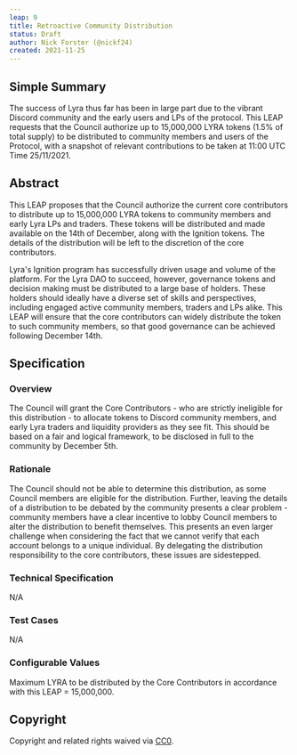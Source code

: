 ```yaml
---
leap: 9
title: Retroactive Community Distribution 
status: Draft
author: Nick Forster (@nickf24)
created: 2021-11-25
---
```


<!--You can leave these HTML comments in your merged LEAP and delete the visible duplicate text guides, they will not appear and may be helpful to refer to if you edit it again. This is the suggested template for new LEAPs. Note that a LEAP number will be assigned by an editor. When opening a pull request to submit your LEAP, please use an abbreviated title in the filename, `leap-draft_title_abbrev.md`. The title should be 44 characters or less.-->

## Simple Summary
<!--"If you can't explain it simply, you don't understand it well enough." Simply describe the outcome the proposed changes intends to achieve. This should be non-technical and accessible to a casual community member.-->
The success of Lyra thus far has been in large part due to the vibrant Discord community and the early users and LPs of the protocol. This LEAP requests that the Council authorize up to 15,000,000 LYRA tokens (1.5% of total supply) to be distributed to community members and users of the Protocol, with a snapshot of relevant contributions to be taken at 11:00 UTC Time 25/11/2021. 

## Abstract
<!--A short (~200 word) description of the proposed change, the abstract should clearly describe the proposed change. This is what *will* be done if the LEAP is implemented, not *why* it should be done or *how* it will be done. If the LEAP proposes deploying a new contract, write, "we propose to deploy a new contract that will do x".-->
This LEAP proposes that the Council authorize the current core contributors to distribute up to 15,000,000 LYRA tokens to community members and early Lyra LPs and traders. These tokens will be distributed and made available on the 14th of December, along with the Ignition tokens. 
The details of the distribution will be left to the discretion of the core contributors. 

<!--This is the problem statement. This is the *why* of the LEAP. It should clearly explain *why* the current state of the protocol is inadequate.  It is critical that you explain *why* the change is needed, if the LEAP proposes changing how something is calculated, you must address *why* the current calculation is innaccurate or wrong. This is not the place to describe how the LEAP will address the issue!-->

Lyra's Ignition program has successfully driven usage and volume of the platform. For the Lyra DAO to succeed, however, governance tokens and decision making must be distributed to a large base of holders. These holders should ideally have a diverse set of skills and perspectives, including engaged active community members, traders and LPs alike. This LEAP will ensure that the core contributors can widely distribute the token to such community members, so that good governance can be achieved following December 14th.

## Specification

<!--The specification should describe the syntax and semantics of any new feature, there are five sections
1. Overview
2. Rationale
3. Technical Specification
4. Test Cases
5. Configurable Values
-->

### Overview
<!--This is a high level overview of *how* the LEAP will solve the problem. The overview should clearly describe how the new feature will be implemented.-->
The Council will grant the Core Contributors - who are strictly ineligible for this distribution - to allocate tokens to Discord community members, and early Lyra traders and liquidity providers 
as they see fit. This should be based on a fair and logical framework, to be disclosed in full to the community by December 5th.

### Rationale
<!--This is where you explain the reasoning behind how you propose to solve the problem. Why did you propose to implement the change in this way, what were the considerations and trade-offs. The rationale fleshes out what motivated the design and why particular design decisions were made. It should describe alternate designs that were considered and related work. The rationale may also provide evidence of consensus within the community, and should discuss important objections or concerns raised during discussion.-->
The Council should not be able to determine this distribution, as some Council members are eligible for the distribution. Further, leaving the details of a distribution 
to be debated by the community presents a clear problem - community members have a clear incentive to lobby Council members to alter the distribution to benefit themselves. 
This presents an even larger challenge when considering the fact that we cannot verify that each account belongs to a unique individual. By delegating the distribution responsibility to the core contributors,
these issues are sidestepped.

### Technical Specification
<!--The technical specification should outline the public API of the changes proposed. That is, changes to any of the interfaces Lyra currently exposes or the creations of new ones.-->
N/A 
### Test Cases
<!--Test cases for an implementation are mandatory for LEAPs but can be included with the implementation..-->
N/A
### Configurable Values
<!--Please list all values configurable under this implementation.-->
Maximum LYRA to be distributed by the Core Contributors in accordance with this LEAP = 15,000,000. 

## Copyright
Copyright and related rights waived via [CC0](https://creativecommons.org/publicdomain/zero/1.0/).
